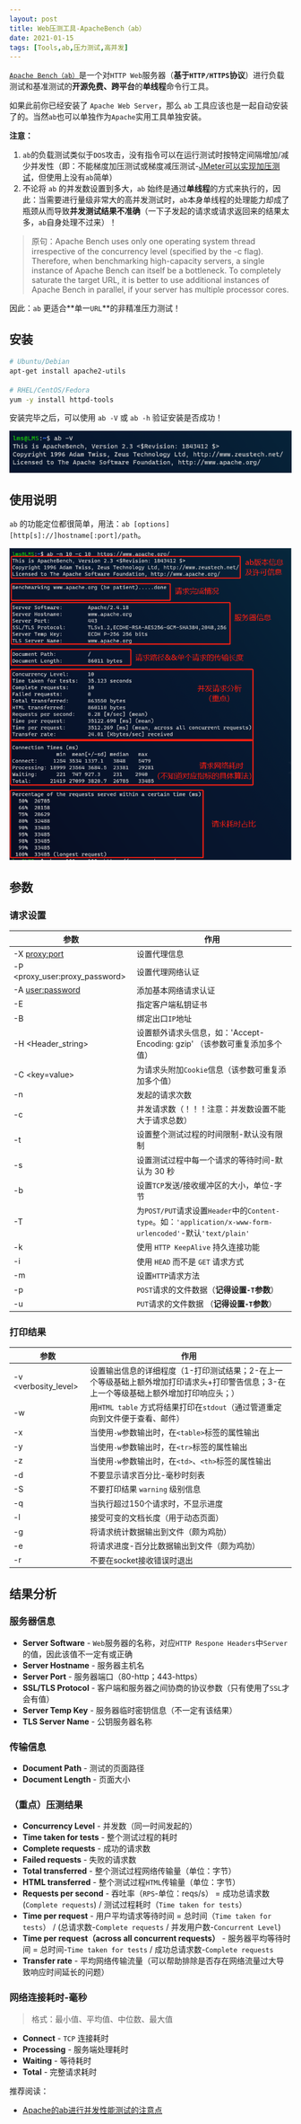 ```yaml
---
layout: post
title: Web压测工具-ApacheBench（ab）
date: 2021-01-15
tags: [Tools,ab,压力测试,高并发]
---
```


[`Apache Bench（ab）`](https://www.tutorialspoint.com/apache_bench/index.htm)是一个对`HTTP Web`服务器（**基于`HTTP/HTTPS`协议**）进行负载测试和基准测试的**开源免费、跨平台**的**单线程**命令行工具。

如果此前你已经安装了 `Apache Web Server`，那么 `ab` 工具应该也是一起自动安装了的。当然`ab`也可以单独作为`Apache`实用工具单独安装。

**注意：**

1. `ab`的负载测试类似于`DOS`攻击，没有指令可以在运行测试时按特定间隔增加/减少并发性（即：不能梯度加压测试或梯度减压测试-[JMeter可以实现加压测试](https://blog.csdn.net/qq_36396763/article/details/89472691)，但使用上没有`ab`简单）
2. 不论将 `ab` 的并发数设置到多大，`ab` 始终是通过**单线程**的方式来执行的，因此：当需要进行量级非常大的高并发测试时，`ab`本身单线程的处理能力却成了瓶颈从而导致**并发测试结果不准确**（一下子发起的请求或请求返回来的结果太多，`ab`自身处理不过来）！

> 原句：Apache Bench uses only one operating system thread irrespective of the concurrency level (specified by the -c flag). Therefore, when benchmarking high-capacity servers, a single instance of Apache Bench can itself be a bottleneck. To completely saturate the target URL, it is better to use additional instances of Apache Bench in parallel, if your server has multiple processor cores.

因此：`ab` 更适合**单一`URL`**的非精准压力测试！

## 安装

```sh
# Ubuntu/Debian
apt-get install apache2-utils

# RHEL/CentOS/Fedora
yum -y install httpd-tools
```

安装完毕之后，可以使用 `ab -V` 或 `ab -h` 验证安装是否成功！

![ab-verify-apache-bench-installation.png](/images/article/ab-verify-apache-bench-installation.png)

## 使用说明

`ab` 的功能定位都很简单，用法：`ab [options] [http[s]://]hostname[:port]/path`。

![ab-multiple-requests-testing.png](/images/article/ab-multiple-requests-testing.png)

## 参数

### 请求设置

| 参数 | 作用 |
| ---- | ---- |
| -X <proxy:port> | 设置代理信息 |
| -P <proxy_user:proxy_password> | 设置代理网络认证 |
| -A <user:password> |  添加基本网络请求认证 |
| -E <certfile> |  指定客户端私钥证书 |
| -B <address> |  绑定出口`IP`地址 |
| -H <Header_string> |  设置额外请求头信息，如：'Accept-Encoding: gzip' （该参数可重复添加多个值）|
| -C <key=value> | 为请求头附加`Cookie`信息（该参数可重复添加多个值） |
| -n <requests> |  发起的请求次数 |
| -c <concurrency> |  并发请求数（！！！注意：并发数设置不能大于请求总数） |
| -t <timelimit> |  设置整个测试过程的时间限制-默认没有限制 |
| -s <timeout> |  设置测试过程中每一个请求的等待时间-默认为 30 秒 |
| -b <windowsize> |  设置`TCP`发送/接收缓冲区的大小，单位-字节 |
| -T <content-type> |  为`POST/PUT`请求设置`Header`中的`Content-type`。如：`'application/x-www-form-urlencoded'`-默认`'text/plain'` |
| -k | 使用 `HTTP KeepAlive` 持久连接功能 |
| -i |  使用 `HEAD` 而不是 `GET` 请求方式 |
| -m <method> | 设置`HTTP`请求方法 |
| -p <postfile> |  `POST`请求的文件数据（**记得设置`-T`参数**） |
| -u <putfile> |  `PUT`请求的文件数据 （**记得设置`-T`参数**） |

### 打印结果

| 参数 | 作用 |
| ---- | ---- |
| -v <verbosity_level> |  设置输出信息的详细程度（1-打印测试结果；2-在上一个等级基础上额外增加打印请求头+打印警告信息；3-在上一个等级基础上额外增加打印响应头；） |
| -w |  用`HTML table` 方式将结果打印在`stdout`（通过管道重定向到文件便于查看、邮件） |
| -x <attributes> | 当使用`-w`参数输出时，在`<table>`标签的属性输出 |
| -y <attributes> | 当使用`-w`参数输出时，在`<tr>`标签的属性输出 |
| -z <attributes> | 当使用`-w`参数输出时，在`<td>`、`<th>`标签的属性输出 |
| -d | 不要显示请求百分比-毫秒时刻表 |
| -S | 不要打印结果 `warning` 级别信息 |
| -q | 当执行超过150个请求时，不显示进度 |
| -l | 接受可变的文档长度（用于动态页面） |
| -g <filename> | 将请求统计数据输出到文件（颇为鸡肋） |
| -e <filename> | 将请求进度-百分比数据输出到文件（颇为鸡肋） |
| -r | 不要在socket接收错误时退出 |

## 结果分析

### 服务器信息

- **Server Software** - `Web`服务器的名称，对应`HTTP Respone Headers`中`Server`的值，因此该值不一定有或正确
- **Server Hostname** - 服务器主机名
- **Server Port** - 服务器端口（80-http；443-https）
- **SSL/TLS Protocol** - 客户端和服务器之间协商的协议参数（只有使用了`SSL`才会有值）
- **Server Temp Key** - 服务器临时密钥信息（不一定有该结果）
- **TLS Server Name** - 公钥服务器名称

### 传输信息

- **Document Path** - 测试的页面路径
- **Document Length** - 页面大小

### （重点）压测结果

- **Concurrency Level** - 并发数（同一时间发起的）
- **Time taken for tests** - 整个测试过程的耗时
- **Complete requests** - 成功的请求数
- **Failed requests** - 失败的请求数
- **Total transferred** - 整个测试过程网络传输量（单位：字节）
- **HTML transferred** - 整个测试过程`HTML`传输量（单位：字节）
- **Requests per second** - 吞吐率（`RPS`-单位：reqs/s） = 成功总请求数(`Complete requests`) / 测试过程耗时（`Time taken for tests`）
- **Time per request** - 用户平均请求等待时间 = 总时间（`Time taken for tests`） / (总请求数-`Complete requests` / 并发用户数-`Concurrent Level`)
- **Time per request（across all concurrent requests）** - 服务器平均等待时间 = 总时间-`Time taken for tests` / 成功总请求数-`Complete requests`
- **Transfer rate** - 平均网络传输流量（可以帮助排除是否存在网络流量过大导致响应时间延长的问题）

### 网络连接耗时-毫秒

> 格式：最小值、平均值、中位数、最大值

- **Connect** - `TCP` 连接耗时
- **Processing** - 服务端处理耗时
- **Waiting** - 等待耗时
- **Total** - 完整请求耗时


推荐阅读：
- [Apache的ab进行并发性能测试的注意点](http://www.piaoyi.org/linux/apache-ab-test.html)